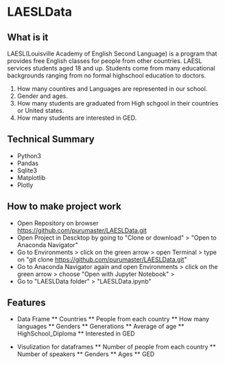 # LAESLData


## What is it
  
  LAESL(Louisville Academy of English Second Language) is a program that provides free English classes for people from other countries.
  LAESL services  students aged 18 and up. Students come from many educational backgrounds ranging from no formal highschool education to 
  doctors.
  
  1. How many countires and Languages are represented in our school.
  2. Gender and ages.
  3. How many students are graduated from High schgool in their countries or United states.
  4. How many students are interested in GED.
  
  
## Technical Summary
 * Python3
 * Pandas
 * Sqlite3
 * Matplotlib
 * Plotly
 
 
## How to make project work
 * Open Repository on browser https://github.com/purumaster/LAESLData.git
 * Open Project in Descktop by going to "Clone or download" > "Open to Anaconda Navigator"
 * Go to Environments > click on the green arrow > open Terminal > type on "git clone https://github.com/purumaster/LAESLData.git"
 * Go to Anaconda Navigator again and open Environments > click on the green arrow > choose "Open with Jupyter Notebook" > 
 * Go to "LAESLData folder" > "LAESLData.ipynb"
 

## Features
 * Data Frame
 ** Countries
 ** People from each country
 ** How many languages
 ** Genders
 ** Generations
 ** Average of age
 ** HighSchool_Diploma
 ** Interested in GED
 
 * Visulization for dataframes
 ** Number of people from each country
 ** Number of speakers
 ** Genders
 ** Ages
 ** GED
 


